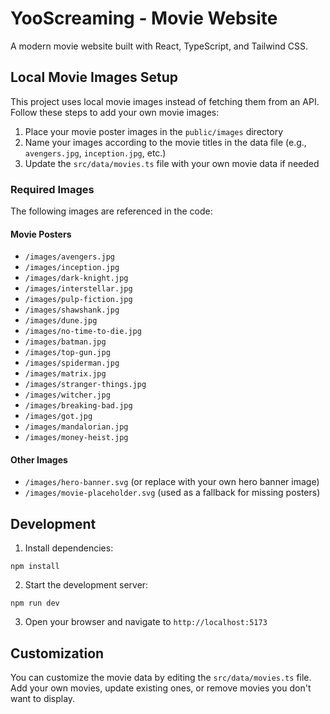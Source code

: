 # YooScreaming - Movie Website

A modern movie website built with React, TypeScript, and Tailwind CSS.

## Local Movie Images Setup

This project uses local movie images instead of fetching them from an API. Follow these steps to add your own movie images:

1. Place your movie poster images in the `public/images` directory
2. Name your images according to the movie titles in the data file (e.g., `avengers.jpg`, `inception.jpg`, etc.)
3. Update the `src/data/movies.ts` file with your own movie data if needed

### Required Images

The following images are referenced in the code:

#### Movie Posters
- `/images/avengers.jpg`
- `/images/inception.jpg`
- `/images/dark-knight.jpg`
- `/images/interstellar.jpg`
- `/images/pulp-fiction.jpg`
- `/images/shawshank.jpg`
- `/images/dune.jpg`
- `/images/no-time-to-die.jpg`
- `/images/batman.jpg`
- `/images/top-gun.jpg`
- `/images/spiderman.jpg`
- `/images/matrix.jpg`
- `/images/stranger-things.jpg`
- `/images/witcher.jpg`
- `/images/breaking-bad.jpg`
- `/images/got.jpg`
- `/images/mandalorian.jpg`
- `/images/money-heist.jpg`

#### Other Images
- `/images/hero-banner.svg` (or replace with your own hero banner image)
- `/images/movie-placeholder.svg` (used as a fallback for missing posters)

## Development

1. Install dependencies:
```
npm install
```

2. Start the development server:
```
npm run dev
```

3. Open your browser and navigate to `http://localhost:5173`

## Customization

You can customize the movie data by editing the `src/data/movies.ts` file. Add your own movies, update existing ones, or remove movies you don't want to display.
